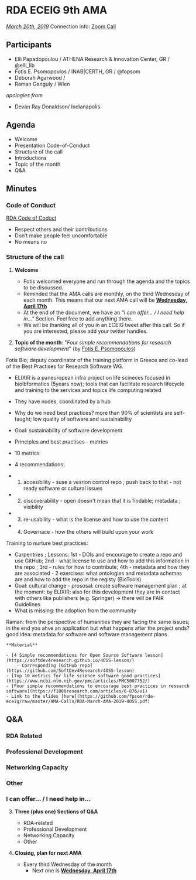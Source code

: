 # RDA ECEIG 9th AMA

[*March 20th, 2019*](https://www.timeanddate.com/worldclock/fixedtime.html?msg=RDA+ECEIG+8th+AMA&iso=20190320&p1=3723&ah=1)
Connection info: [Zoom Call](https://iu.zoom.us/j/6703697984)

## Participants


* Elli Papadopoulou / ATHENA Research & Innovation Center, GR / @elli_lib
* Fotis E. Psomopoulos / INAB|CERTH, GR / @fopsom
* Deborah Agarwood /
* Raman Ganguly / Wien

_apologies from_

- Devan Ray Donaldson/ Indianapolis


## Agenda
- Welcome
- Presentation
Code-of-Conduct
- Structure of the call
- Introductions
- Topic of the month
- Q&A


## Minutes

### Code of Conduct

[RDA Code of Coduct](https://www.rd-alliance.org/group/rda-council-private/outcomes/draft-comment-rda-code-conduct)
- Respect others and their contributions
- Don’t make people feel uncomfortable
- No means no

### Structure of the call

1. **Welcome**
    - Fotis welcomed everyone and run through the agenda and the topics to be discussed.
    - Reminded that the AMA calls are monthly, on the third Wednesday of each month. This means that our next AMA call will be [**Wednesday, April 17th**](https://www.timeanddate.com/worldclock/fixedtime.html?msg=RDA+ECEIG+9th+AMA&iso=20190417T10&p1=3723&ah=1)
    - At the end of the document, we have an _"I can offer... / I need help in..."_ Section. Feel free to add anything there.
    - We will be thanking all of you in an ECEIG tweet after this call. So if you are interested, please add your twitter handles.

2. **Topic of the month**: "_Four simple recommendations for research software development_" (by [Fotis E. Psomopoulos](https://fpsom.github.io/))

Fotis Bio; deputy coordinator of the training platform in Greece and co-lead of the Best Practises for Research Software WG.
- ELIXIR is a paneuropean infra project on life scineces focused in bioibformatics (5years now); tools that can facilitate research lifecycle and training to the services and topics life computing related
- They have nodes, coordinated by a hub

- Why do we need best practices? more than 90% of scientists are self-taught; low quality of software and sustainability
- Goal: sustainability of software development
- Principles and best practises - metrics
- 10 metrics
- 4 recommendations:
- 1. accesibility - suse a vesrion control repo ; push back to that - not ready software or cultural issues
- 2. discoverability - open doesn't mean that it is findable; metadata ; visibility
- 3. re-usability - what is the license and how to use the content
- 4. Governace - how the others will build upon your work

Training to nurture best practices:
- Carpentries ; Lessons: 1st - DOIs and encourage to create a repo and use GitHub; 2nd - what license to use and how to add this information in the repo ; 3rd - rules for how to contribute; 4th - metadata and how they are associated - 2 exercises: what ontologies and metadata schemas are and how to add the repo in the registy (BioTools)
- Goal: cultural change - prososal: create software management plan ; at the moment: by ELIXIR; also for this development they are in contact with others like publishers (e.g. Springer) -> there will be FAIR Guidelines
- What is missing: the adoption from the community

Raman: from the perspective of humanities they are facing the same issues; in the end you ahve an application but what happens after the project ends?
good idea: metadata for software and software management plans

    **Material**
    
    - [4 Simple recommendations for Open Source Software lesson](https://softdev4research.github.io/4OSS-lesson/)
        - Corresponding [GitHub repo](https://github.com/SoftDev4Research/4OSS-lesson)
    - [Top 10 metrics for life science software good practices](https://www.ncbi.nlm.nih.gov/pmc/articles/PMC5007752/)
    - [Four simple recommendations to encourage best practices in research software](https://f1000research.com/articles/6-876/v1)
    - Link to the slides [here](https://github.com/fpsom/rda-eceig/raw/master/AMA-Calls/RDA-March-AMA-2019-4OSS.pdf)


## Q&A


### RDA Related



### Professional Development


### Networking Capacity



### Other



### I can offer... / I need help in...


3. **Three (plus one) Sections of Q&A**
    - RDA-related
    - Professional Development
    - Networking Capacity
    - Other

4. **Closing, plan for next AMA**
    - Every third Wednesday of the month 
        - Next one is [**Wednesday, April 17th**](https://www.timeanddate.com/worldclock/fixedtime.html?msg=RDA+ECEIG+9th+AMA&iso=20190417T10&p1=3723&ah=1)

